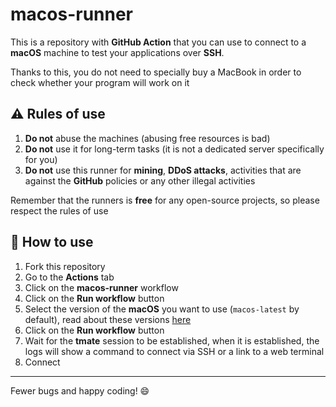 # macos-runner

This is a repository with **GitHub Action** that you can use to connect to a **macOS** machine to test your applications over **SSH**.

Thanks to this, you do not need to specially buy a MacBook in order to check whether your program will work on it

## ⚠️ Rules of use

1. **Do not** abuse the machines (abusing free resources is bad)
2. **Do not** use it for long-term tasks (it is not a dedicated server specifically for you)
3. **Do not** use this runner for **mining**, **DDoS attacks**, activities that are against the **GitHub** policies or any other illegal activities

Remember that the runners is **free** for any open-source projects, so please respect the rules of use

## 🚀 How to use

1. Fork this repository
2. Go to the **Actions** tab
3. Click on the **macos-runner** workflow
4. Click on the **Run workflow** button
5. Select the version of the **macOS** you want to use (`macos-latest` by default), read about these versions [here](https://docs.github.com/en/actions/using-github-hosted-runners/using-github-hosted-runners/about-github-hosted-runners#standard-github-hosted-runners-for-public-repositories)
6. Click on the **Run workflow** button
7. Wait for the **tmate** session to be established, when it is established, the logs will show a command to connect via SSH or a link to a web terminal
8. Connect

---

Fewer bugs and happy coding! 😄
